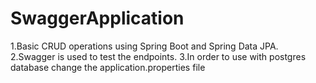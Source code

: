 # SwaggerApplication

1.Basic CRUD operations using Spring Boot and Spring Data JPA.
2.Swagger is used to test the endpoints.
3.In order to use with postgres database change the application.properties file
